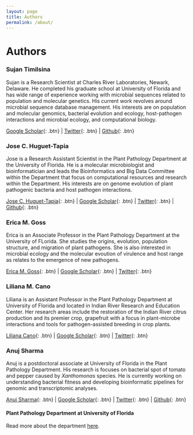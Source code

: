 ```yaml
---
layout: page
title: Authors
permalink: /about/
---
```


# Authors

### Sujan Timilsina 

Sujan is a Research Scientist at Charles River Laboratories, 
Newark, Delaware. He completed his graduate school at University 
of Florida and has wide range of experience working with microbial 
sequences related to population and molecular genetics. His current 
work revolves around microbial sequence database management. His 
interests are on population and molecular genomics, bacterial 
evolution and ecology, host-pathogen interactions and microbial 
ecology, and computational biology. 

[Google Scholar](https://scholar.google.com/citations?user=J8JONFsAAAAJ&hl=en){: .btn} |
[Twitter](https://twitter.com/sujantimilsina){: .btn} |
[Github](https://github.com/sujan8765){: .btn}

### Jose C. Huguet-Tapia 

Jose is a Research Assistant Scientist in the Plant Pathology Department 
at the University of Florida. 
He is a molecular microbiologist and bioinformatician and 
leads the Bioinformatics and Big Data Committee within the Department 
that focus on computational resources and research within the Department. 
His interests are on genome evolution of plant pathogenic bacteria 
and host pathogen interactions.

[Jose C. Huguet-Tapia](https://www.researchgate.net/profile/Jose_Huguet-Tapia){: .btn} |
[Google Scholar](https://scholar.google.com/citations?user=ITJtCqQAAAAJ&hl=en&oi=ao){: .btn} | 
[Twitter](https://twitter.com/Joxcar73){: .btn} |
[Github](https://github.com/joscarhuguet){: .btn}

### Erica M. Goss

Erica is an Associate Professor in the Plant Pathology Department 
at the University of FLorida. She studies the origins, evolution, 
population structure, and migration of plant pathogens. 
She is also interested in microbial ecology and the molecular evoution 
of virulence and host range as relates to the emergence of new pathogens.

[Erica M. Goss](https://plantpath.ifas.ufl.edu/people/faculty-pages/erica-goss/){: .btn} |
[Google Scholar](https://scholar.google.com/citations?user=WWiNLIEAAAAJ&hl=en&oi=ao){: .btn} | 
[Twitter](https://twitter.com/GossErica){: .btn}

### Liliana M. Cano 

Liliana is an Assistant Professor in the Plant Pathology Department 
at University of Florida and located in 
Indian River Research and Education Center. 
Her research areas include the restoration of the 
Indian River citrus production and its premier crop, 
grapefruit with a focus in plant-microbe interactions 
and tools for pathogen-assisted breeding in crop plants.

[Liliana Cano](https://irrec.ifas.ufl.edu/cano/){: .btn} | 
[Google Scholar](https://scholar.google.com/citations?hl=en&user=XhvJKJYAAAAJ){: .btn} |
[Twitter](https://twitter.com/Cano_Lab){: .btn}


### Anuj Sharma 

Anuj is a postdoctoral associate at University of Florida 
in the Plant Pathology Department. 
His research is focuses on bacterial spot of tomato and pepper 
caused by *Xanthomonas* species. 
He is currently working on understanding bacterial fitness and
developing bioinformatic pipelines for genomic and transcriptomic analyses. 

[Anuj Sharma](https://anujs.com.np/){: .btn}  | 
[Google Scholar](https://scholar.google.com/citations?hl=en&user=cNdnwIsAAAAJ){: .btn} | 
[Twitter](https://twitter.com/rknx){: .btn}  | 
[Github](https://github.com/rknx){: .btn}

#### Plant Pathology Department at University of Florida

Read more about the department [here](https://plantpath.ifas.ufl.edu/). 
